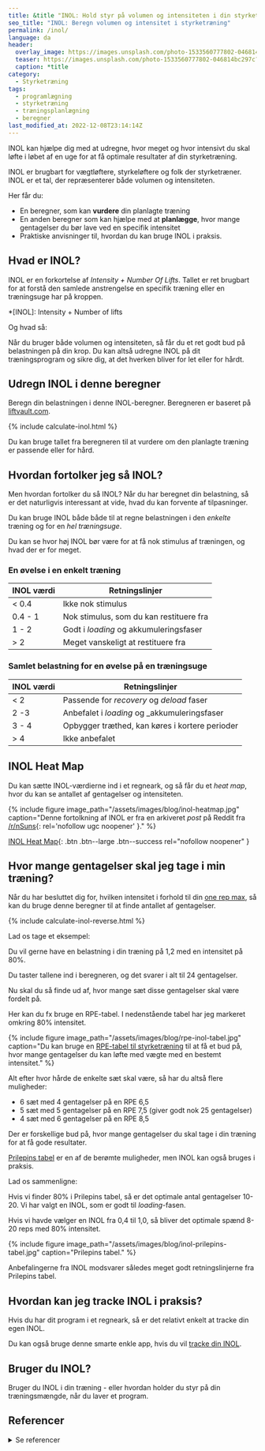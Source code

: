 ```yaml
---
title: &title "INOL: Hold styr på volumen og intensiteten i din styrketræning"
seo_title: "INOL: Beregn volumen og intensitet i styrketræning"
permalink: /inol/
language: da
header:
  overlay_image: https://images.unsplash.com/photo-1533560777802-046814bc297c?ixlib=rb-1.2.1&ixid=eyJhcHBfaWQiOjEyMDd9&auto=format&fit=crop&h=630&w=1200&q=10
  teaser: https://images.unsplash.com/photo-1533560777802-046814bc297c?ixlib=rb-1.2.1&ixid=eyJhcHBfaWQiOjEyMDd9&auto=format&fit=crop&h=300&w=400&q=10
  caption: *title
category:
  - Styrketræning
tags:
  - programlægning
  - styrketræning
  - træningsplanlægning
  - beregner
last_modified_at: 2022-12-08T23:14:14Z
---
```


INOL kan hjælpe dig med at udregne, hvor meget og hvor intensivt du skal løfte i løbet af en uge for at få optimale resultater af din styrketræning.

INOL er brugbart for vægtløftere, styrkeløftere og folk der styrketræner. INOL er et tal, der repræsenterer både volumen og intensiteten.

Her får du:

- En beregner, som kan **vurdere** din planlagte træning
- En anden beregner som kan hjælpe med at **planlægge**, hvor mange gentagelser du bør lave ved en specifik intensitet
- Praktiske anvisninger til, hvordan du kan bruge INOL i praksis.

## Hvad er INOL?

INOL er en forkortelse af _Intensity + Number Of Lifts_. Tallet er ret brugbart for at forstå den samlede anstrengelse en specifik træning eller en træningsuge har på kroppen.

*[INOL]: Intensity + Number of lifts

Og hvad så:

Når du bruger både volumen og intensiteten, så får du et ret godt bud på belastningen på din krop. Du kan altså udregne INOL på dit træningsprogram og sikre dig, at det hverken bliver for let eller for hårdt.

## Udregn INOL i denne beregner

Beregn din belastningen i denne INOL-beregner. Beregneren er baseret på [liftvault.com](https://liftvault.com/resources/inol-calculator-tool/).

{% include calculate-inol.html %}

Du kan bruge tallet fra beregneren til at vurdere om den planlagte træning er passende eller for hård.

## Hvordan fortolker jeg så INOL?

Men hvordan fortolker du så INOL? Når du har beregnet din belastning, så er det naturligvis interessant at vide, hvad du kan forvente af tilpasninger.

Du kan bruge INOL både både til at regne belastningen i den _enkelte_ træning og for en _hel træningsuge_.

Du kan se hvor høj INOL bør være for at få nok stimulus af træningen, og hvad der er for meget.

### En øvelse i en enkelt træning

| INOL værdi | Retningslinjer                                |
| ---------- | --------------------------------------------- |
| < 0.4      | Ikke nok stimulus                             |
| 0.4 - 1    | Nok stimulus, som du kan restituere fra       |
| 1 - 2      | Godt i _loading_ og akkumuleringsfaser        |
| \> 2       | Meget vanskeligt at restituere fra            |

### Samlet belastning for en øvelse på en træningsuge

| INOL værdi | Retningslinjer                                        |
| ---------- | ----------------------------------------------------- |
| < 2        | Passende for _recovery_ og _deload_ faser             |
| 2 -3       | Anbefalet i _loading_ og _akkumuleringsfaser          |
| 3 - 4      | Opbygger træthed, kan køres i kortere perioder        |
| \> 4       | Ikke anbefalet                                        |

## INOL Heat Map

Du kan sætte INOL-værdierne ind i et regneark, og så får du et _heat map_, hvor du kan se antallet af gentagelser og intensiteten.

{% include figure image_path="/assets/images/blog/inol-heatmap.jpg" caption="Denne fortolkning af INOL er fra en arkiveret _post_ på Reddit fra [/r/nSuns](https://www.reddit.com/r/nSuns/comments/5w8vdo/using_inol_heat_map/){: rel='nofollow ugc noopener' }." %}

[INOL Heat Map](https://drive.google.com/file/d/1Mr811oVpNhG4gKpmSBAtK7P8WzWqEV7e/view?usp=drivesdk){: .btn .btn--large .btn--success rel="nofollow noopener" }

## Hvor mange gentagelser skal jeg tage i min træning?

Når du har besluttet dig for, hvilken intensitet i forhold til din [one rep max](/rm-maxtest/), så kan du bruge denne beregner til at finde antallet af gentagelser.

{% include calculate-inol-reverse.html %}

Lad os tage et eksempel:

Du vil gerne have en belastning i din træning på 1,2 med en intensitet på 80%.

Du taster tallene ind i beregneren, og det svarer i alt til 24 gentagelser.

Nu skal du så finde ud af, hvor mange sæt disse gentagelser skal være fordelt på.

Her kan du fx bruge en RPE-tabel. I nedenstående tabel har jeg markeret omkring 80% intensitet.

{% include figure image_path="/assets/images/blog/rpe-inol-tabel.jpg" caption="Du kan bruge en [RPE-tabel til styrketræning](/rpe/) til at få et bud på, hvor mange gentagelser du kan løfte med vægte med en bestemt intensitet." %}

Alt efter hvor hårde de enkelte sæt skal være, så har du altså flere muligheder:

- 6 sæt med 4 gentagelser på en RPE 6,5
- 5 sæt med 5 gentagelser på en RPE 7,5 (giver godt nok 25 gentagelser)
- 4 sæt med 6 gentagelser på en RPE 8,5

Der er forskellige bud på, hvor mange gentagelser du skal tage i din træning for at få gode resultater.

[Prilepins tabel](/prilepins-tabel/) er en af de berømte muligheder, men INOL kan også bruges i praksis.

Lad os sammenligne:

Hvis vi finder 80% i Prilepins tabel, så er det optimale antal gentagelser 10-20. Vi har valgt en INOL, som er godt til _loading_-fasen.

Hvis vi havde vælger en INOL fra 0,4 til 1,0, så bliver det optimale spænd 8-20 reps med 80% intensitet.

{% include figure image_path="/assets/images/blog/inol-prilepins-tabel.jpg" caption="Prilepins tabel." %}

Anbefalingerne fra INOL modsvarer således meget godt retningslinjerne fra Prilepins tabel.

## Hvordan kan jeg tracke INOL i praksis?

Hvis du har dit program i et regneark, så er det relativt enkelt at tracke din egen INOL.

Du kan også bruge denne smarte enkle app, hvis du vil [tracke din INOL](https://inol-log.web.app).

## Bruger du INOL?

Bruger du INOL i din træning - eller hvordan holder du styr på din træningsmængde, når du laver et program.

## Referencer

<details markdown="1">
  <summary>Se referencer</summary>

- [www.workoutsmart.com](https://www.workoutsmart.com/info/strength-training-like-a-scientist-with-inol-values-in-2020)
- [breakingmuscle.com](https://breakingmuscle.com/fitness/individualizing-training-structural-balance-intensity-and-autoregulation)
</details>

